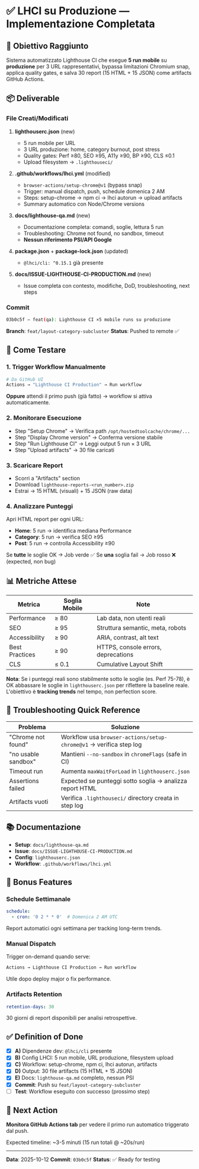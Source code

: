 # ✅ LHCI su Produzione — Implementazione Completata

## 🎯 Obiettivo Raggiunto

Sistema automatizzato Lighthouse CI che esegue **5 run mobile** su **produzione** per 3 URL rappresentativi, bypassa limitazioni Chromium snap, applica quality gates, e salva 30 report (15 HTML + 15 JSON) come artifacts GitHub Actions.

## 📦 Deliverable

### File Creati/Modificati

1. **lighthouserc.json** (new)
   - 5 run mobile per URL
   - 3 URL produzione: home, category burnout, post stress
   - Quality gates: Perf ≥80, SEO ≥95, A11y ≥90, BP ≥90, CLS ≤0.1
   - Upload filesystem → `.lighthouseci/`

2. **.github/workflows/lhci.yml** (modified)
   - `browser-actions/setup-chrome@v1` (bypass snap)
   - Trigger: manual dispatch, push, schedule domenica 2 AM
   - Steps: setup-chrome → npm ci → lhci autorun → upload artifacts
   - Summary automatico con Node/Chrome versions

3. **docs/lighthouse-qa.md** (new)
   - Documentazione completa: comandi, soglie, lettura 5 run
   - Troubleshooting: Chrome not found, no sandbox, timeout
   - **Nessun riferimento PSI/API Google**

4. **package.json** + **package-lock.json** (updated)
   - `@lhci/cli: ^0.15.1` già presente

5. **docs/ISSUE-LIGHTHOUSE-CI-PRODUCTION.md** (new)
   - Issue completa con contesto, modifiche, DoD, troubleshooting, next steps

### Commit

```bash
03b0c5f — feat(qa): Lighthouse CI ×5 mobile runs su produzione
```

**Branch**: `feat/layout-category-subcluster`
**Status**: Pushed to remote ✅

## 🚀 Come Testare

### 1. Trigger Workflow Manualmente

```bash
# Da GitHub UI
Actions → "Lighthouse CI Production" → Run workflow
```

**Oppure** attendi il primo push (già fatto) → workflow si attiva automaticamente.

### 2. Monitorare Esecuzione

- Step "Setup Chrome" → Verifica path `/opt/hostedtoolcache/chrome/...`
- Step "Display Chrome version" → Conferma versione stabile
- Step "Run Lighthouse CI" → Leggi output 5 run × 3 URL
- Step "Upload artifacts" → 30 file caricati

### 3. Scaricare Report

- Scorri a "Artifacts" section
- Download `lighthouse-reports-<run_number>.zip`
- Estrai → 15 HTML (visuali) + 15 JSON (raw data)

### 4. Analizzare Punteggi

Apri HTML report per ogni URL:

- **Home**: 5 run → identifica mediana Performance
- **Category**: 5 run → verifica SEO ≥95
- **Post**: 5 run → controlla Accessibility ≥90

Se **tutte** le soglie OK → Job verde ✅
Se **una** soglia fail → Job rosso ❌ (expected, non bug)

## 📊 Metriche Attese

| Metrica | Soglia Mobile | Note |
|---------|---------------|------|
| Performance | ≥ 80 | Lab data, non utenti reali |
| SEO | ≥ 95 | Struttura semantic, meta, robots |
| Accessibility | ≥ 90 | ARIA, contrast, alt text |
| Best Practices | ≥ 90 | HTTPS, console errors, deprecations |
| CLS | ≤ 0.1 | Cumulative Layout Shift |

**Nota**: Se i punteggi reali sono stabilmente sotto le soglie (es. Perf 75-78), è OK abbassare le soglie in `lighthouserc.json` per riflettere la baseline reale. L'obiettivo è **tracking trends** nel tempo, non perfection score.

## 🐛 Troubleshooting Quick Reference

| Problema | Soluzione |
|----------|-----------|
| "Chrome not found" | Workflow usa `browser-actions/setup-chrome@v1` → verifica step log |
| "no usable sandbox" | Mantieni `--no-sandbox` in `chromeFlags` (safe in CI) |
| Timeout run | Aumenta `maxWaitForLoad` in `lighthouserc.json` |
| Assertions failed | Expected se punteggi sotto soglia → analizza report HTML |
| Artifacts vuoti | Verifica `.lighthouseci/` directory creata in step log |

## 📚 Documentazione

- **Setup**: `docs/lighthouse-qa.md`
- **Issue**: `docs/ISSUE-LIGHTHOUSE-CI-PRODUCTION.md`
- **Config**: `lighthouserc.json`
- **Workflow**: `.github/workflows/lhci.yml`

## 🎁 Bonus Features

### Schedule Settimanale

```yaml
schedule:
  - cron: '0 2 * * 0'  # Domenica 2 AM UTC
```

Report automatici ogni settimana per tracking long-term trends.

### Manual Dispatch

Trigger on-demand quando serve:

```bash
Actions → Lighthouse CI Production → Run workflow
```

Utile dopo deploy major o fix performance.

### Artifacts Retention

```yaml
retention-days: 30
```

30 giorni di report disponibili per analisi retrospettive.

## ✅ Definition of Done

- [x] **A)** Dipendenze dev: `@lhci/cli` presente
- [x] **B)** Config LHCI: 5 run mobile, URL produzione, filesystem upload
- [x] **C)** Workflow: setup-chrome, npm ci, lhci autorun, artifacts
- [x] **D)** Output: 30 file artifacts (15 HTML + 15 JSON)
- [x] **E)** Docs: `lighthouse-qa.md` completo, nessun PSI
- [x] **Commit**: Push su `feat/layout-category-subcluster`
- [ ] **Test**: Workflow eseguito con successo (prossimo step)

## 🚦 Next Action

**Monitora GitHub Actions tab** per vedere il primo run automatico triggerato dal push.

Expected timeline: ~3-5 minuti (15 run totali @ ~20s/run)

---

**Data**: 2025-10-12
**Commit**: `03b0c5f`
**Status**: ✅ Ready for testing
